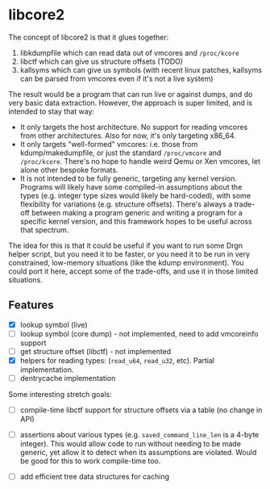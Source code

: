 libcore2
========

The concept of libcore2 is that it glues together:

1. libkdumpfile which can read data out of vmcores and `/proc/kcore`
2. libctf which can give us structure offsets (TODO)
3. kallsyms which can give us symbols (with recent linux patches, kallsyms can
   be parsed from vmcores even if it's not a live system)

The result would be a program that can run live or against dumps, and do very
basic data extraction. However, the approach is super limited, and is intended
to stay that way:

- It only targets the host architecture. No support for reading vmcores from
  other architectures. Also for now, it's only targeting x86_64.
- It only targets "well-formed" vmcores: i.e. those from kdump/makedumpfile, or
  just the standard `/proc/vmcore` and `/proc/kcore`. There's no hope to handle
  weird Qemu or Xen vmcores, let alone other bespoke formats.
- It is not intended to be fully generic, targeting any kernel version. Programs
  will likely have some compiled-in assumptions about the types (e.g. integer
  type sizes would likely be hard-coded), with some flexibility for variations
  (e.g.  structure offsets). There's always a trade-off between making a program
  generic and writing a program for a specific kernel version, and this
  framework hopes to be useful across that spectrum.

The idea for this is that it could be useful if you want to run some Drgn helper
script, but you need it to be faster, or you need it to be run in very
constrained, low-memory situations (like the kdump environment). You could port
it here, accept some of the trade-offs, and use it in those limited situations.

Features
--------

- [x] lookup symbol (live)
- [ ] lookup symbol (core dump) - not implemented, need to add vmcoreinfo
      support
- [ ] get structure offset (libctf) - not implemented
- [x] helpers for reading types: (`read_u64`, `read_u32`, etc). Partial
      implementation.
- [ ] dentrycache implementation

Some interesting stretch goals:

- [ ] compile-time libctf support for structure offsets via a table (no change
      in API)
- [ ] assertions about various types (e.g. `saved_command_line_len` is a 4-byte
      integer). This would allow code to run without needing to be made generic,
      yet allow it to detect when its assumptions are violated. Would be good
      for this to work compile-time too.
- [ ] add efficient tree data structures for caching

